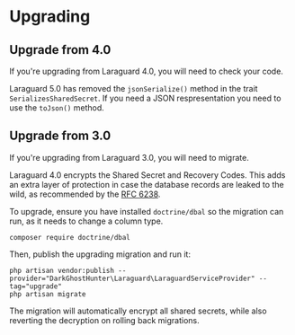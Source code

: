 # Upgrading

## Upgrade from 4.0

If you're upgrading from Laraguard 4.0, you will need to check your code.

Laraguard 5.0 has removed the ```jsonSerialize()``` method in the trait ```SerializesSharedSecret```. If you need a JSON respresentation you need to use the ```toJson()``` method.


## Upgrade from 3.0

If you're upgrading from Laraguard 3.0, you will need to migrate.

Laraguard 4.0 encrypts the Shared Secret and Recovery Codes. This adds an extra layer of protection in case the database records are leaked to the wild, as recommended by the [RFC 6238](https://datatracker.ietf.org/doc/html/rfc6238).

To upgrade, ensure you have installed `doctrine/dbal` so the migration can run, as it needs to change a column type.

    composer require doctrine/dbal

Then, publish the upgrading migration and run it:

    php artisan vendor:publish --provider="DarkGhostHunter\Laraguard\LaraguardServiceProvider" --tag="upgrade"
    php artisan migrate

The migration will automatically encrypt all shared secrets, while also reverting the decryption on rolling back migrations.
